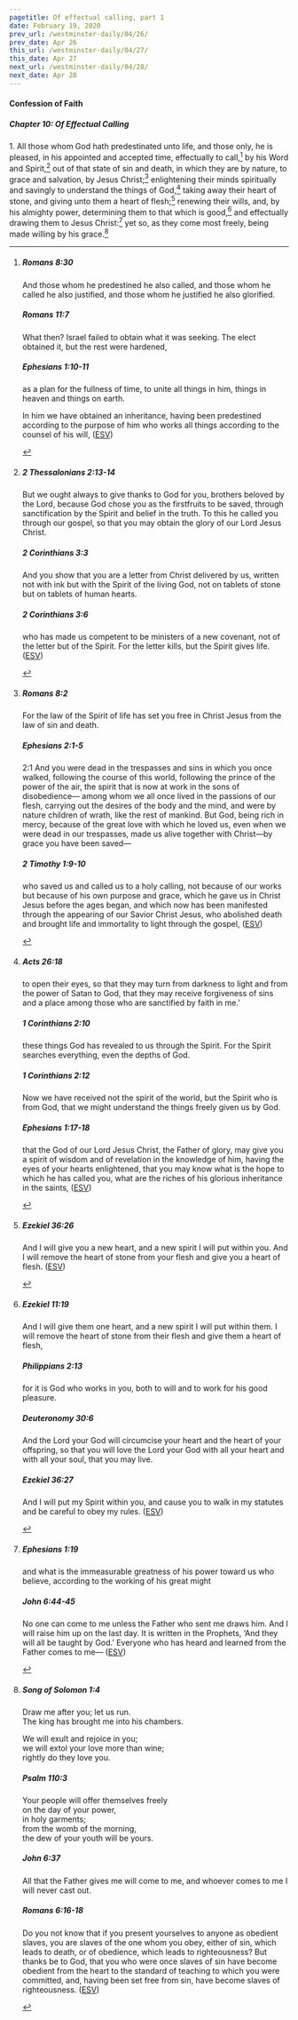 ```yaml
---
pagetitle: Of effectual calling, part 1
date: February 19, 2020
prev_url: /westminster-daily/04/26/
prev_date: Apr 26
this_url: /westminster-daily/04/27/
this_date: Apr 27
next_url: /westminster-daily/04/28/
next_date: Apr 28
---
```


#### Confession of Faith

##### Chapter 10: Of Effectual Calling

1\. All those whom God hath predestinated unto life, and those only, he is pleased, in his appointed and accepted time, effectually to call,[^fnref:wcf1] by his Word and Spirit,[^fnref:wcf2] out of that state of sin and death, in which they are by nature, to grace and salvation, by Jesus Christ;[^fnref:wcf3] enlightening their minds spiritually and savingly to understand the things of God,[^fnref:wcf4] taking away their heart of stone, and giving unto them a heart of flesh;[^fnref:wcf5] renewing their wills, and, by his almighty power, determining them to that which is good,[^fnref:wcf6] and effectually drawing them to Jesus Christ:[^fnref:wcf7] yet so, as they come most freely, being made willing by his grace.[^fnref:wcf8]

[^fnref:wcf1]: <div class="esv"><h5>Romans 8:30</h5> <div class="esv-text"><p id="p45008030.01-1">And those whom he predestined he also called, and those whom he called he also justified, and those whom he justified he also glorified.</p> </div><h5>Romans 11:7</h5> <div class="esv-text"><p id="p45011007.01-2">What then? Israel failed to obtain what it was seeking. The elect obtained it, but the rest were hardened,</p> </div><h5>Ephesians 1:10-11</h5> <div class="esv-text"><p id="p49001010.01-3">as a plan for the fullness of time, to unite all things in him, things in heaven and things on earth.</p>  <p id="p49001011.01-3">In him we have obtained an inheritance, having been predestined according to the purpose of him who works all things according to the counsel of his will,  (<a href="http://www.esv.org" class="copyright">ESV</a>)</p> </div> </div>

[^fnref:wcf2]: <div class="esv"><h5>2 Thessalonians 2:13-14</h5> <div class="esv-text"> <p id="p53002013.03-1">But we ought always to give thanks to God for you, brothers beloved by the Lord, because God chose you as the firstfruits to be saved, through sanctification by the Spirit and belief in the truth. To this he called you through our gospel, so that you may obtain the glory of our Lord Jesus Christ.</p> </div><h5>2 Corinthians 3:3</h5> <div class="esv-text"><p id="p47003003.01-2">And you show that you are a letter from Christ delivered by us, written not with ink but with the Spirit of the living God, not on tablets of stone but on tablets of human hearts.</p> </div><h5>2 Corinthians 3:6</h5> <div class="esv-text"><p id="p47003006.01-3">who has made us competent to be ministers of a new covenant, not of the letter but of the Spirit. For the letter kills, but the Spirit gives life.  (<a href="http://www.esv.org" class="copyright">ESV</a>)</p> </div> </div>

[^fnref:wcf3]: <div class="esv"><h5>Romans 8:2</h5> <div class="esv-text"><p id="p45008002.01-1">For the law of the Spirit of life has set you free in Christ Jesus from the law of sin and death.</p> </div><h5>Ephesians 2:1-5</h5> <div class="esv-text"> <p id="p49002001.05-2"><span class="chapter-num" id="v49002001-2">2:1&nbsp;</span>And you were dead in the trespasses and sins in which you once walked, following the course of this world, following the prince of the power of the air, the spirit that is now at work in the sons of disobedience&#8212; among whom we all once lived in the passions of our flesh, carrying out the desires of the body and the mind, and were by nature children of wrath, like the rest of mankind. But God, being rich in mercy, because of the great love with which he loved us, even when we were dead in our trespasses, made us alive together with Christ&#8212;by grace you have been saved&#8212;</p> </div><h5>2 Timothy 1:9-10</h5> <div class="esv-text"><p id="p55001009.01-3">who saved us and called us to a holy calling, not because of our works but because of his own purpose and grace, which he gave us in Christ Jesus before the ages began, and which now has been manifested through the appearing of our Savior Christ Jesus, who abolished death and brought life and immortality to light through the gospel,  (<a href="http://www.esv.org" class="copyright">ESV</a>)</p> </div> </div>

[^fnref:wcf4]: <div class="esv"><h5>Acts 26:18</h5> <div class="esv-text"><p id="p44026018.01-1"><span class="woc">to open their eyes, so that they may turn from darkness to light and from the power of Satan to God, that they may receive forgiveness of sins and a place among those who are sanctified by faith in me.&#8217;</span></p> </div><h5>1 Corinthians 2:10</h5> <div class="esv-text"><p class="same-paragraph" id="p46002010.01-2">these things God has revealed to us through the Spirit. For the Spirit searches everything, even the depths of God.</p> </div><h5>1 Corinthians 2:12</h5> <div class="esv-text"><p id="p46002012.01-3">Now we have received not the spirit of the world, but the Spirit who is from God, that we might understand the things freely given us by God.</p> </div><h5>Ephesians 1:17-18</h5> <div class="esv-text"><p id="p49001017.01-4">that the God of our Lord Jesus Christ, the Father of glory, may give you a spirit of wisdom and of revelation in the knowledge of him, having the eyes of your hearts enlightened, that you may know what is the hope to which he has called you, what are the riches of his glorious inheritance in the saints,  (<a href="http://www.esv.org" class="copyright">ESV</a>)</p> </div> </div>

[^fnref:wcf5]: <div class="esv"><h5>Ezekiel 36:26</h5> <div class="esv-text"><p id="p26036026.01-1">And I will give you a new heart, and a new spirit I will put within you. And I will remove the heart of stone from your flesh and give you a heart of flesh.  (<a href="http://www.esv.org" class="copyright">ESV</a>)</p> </div> </div>

[^fnref:wcf6]: <div class="esv"><h5>Ezekiel 11:19</h5> <div class="esv-text"><p id="p26011019.01-1">And I will give them one heart, and a new spirit I will put within them. I will remove the heart of stone from their flesh and give them a heart of flesh,</p> </div><h5>Philippians 2:13</h5> <div class="esv-text"><p id="p50002013.01-2">for it is God who works in you, both to will and to work for his good pleasure.</p> </div><h5>Deuteronomy 30:6</h5> <div class="esv-text"><p id="p05030006.01-3">And the <span class="small-caps">Lord</span> your God will circumcise your heart and the heart of your offspring, so that you will love the <span class="small-caps">Lord</span> your God with all your heart and with all your soul, that you may live.</p> </div><h5>Ezekiel 36:27</h5> <div class="esv-text"><p id="p26036027.01-4">And I will put my Spirit within you, and cause you to walk in my statutes and be careful to obey my rules.  (<a href="http://www.esv.org" class="copyright">ESV</a>)</p> </div> </div>

[^fnref:wcf7]: <div class="esv"><h5>Ephesians 1:19</h5> <div class="esv-text"><p id="p49001019.01-1">and what is the immeasurable greatness of his power toward us who believe, according to the working of his great might</p> </div><h5>John 6:44-45</h5> <div class="esv-text"><p id="p43006044.01-2"><span class="woc">No one can come to me unless the Father who sent me draws him. And I will raise him up on the last day.</span> <span class="woc">It is written in the Prophets, &#8216;And they will all be taught by God.&#8217; Everyone who has heard and learned from the Father comes to me&#8212;</span>  (<a href="http://www.esv.org" class="copyright">ESV</a>)</p> </div> </div>

[^fnref:wcf8]: <div class="esv"><h5>Song of Solomon 1:4</h5> <div class="esv-text"><div class="block-indent"> <p class="line-group" id="p22001004.01-1">Draw me after you; let us run.<br /> <span class="indent"></span>The king has brought me into his chambers.</p>  <p class="line-group" id="p22001004.17-1">We will exult and rejoice in you;<br /> <span class="indent"></span>we will extol your love more than wine;<br /> <span class="indent"></span>rightly do they love you.</p> </div> </div><h5>Psalm 110:3</h5> <div class="esv-text"><div class="block-indent"> <p class="line-group" id="p19110003.01-2">Your people will offer themselves freely<br /> <span class="indent"></span>on the day of your power,<br /> <span class="indent"></span>in holy garments;<br /> from the womb of the morning,<br /> <span class="indent"></span>the dew of your youth will be yours.</p> </div> </div><h5>John 6:37</h5> <div class="esv-text"><p id="p43006037.01-3"><span class="woc">All that the Father gives me will come to me, and whoever comes to me I will never cast out.</span></p> </div><h5>Romans 6:16-18</h5> <div class="esv-text"><p id="p45006016.01-4">Do you not know that if you present yourselves to anyone as obedient slaves, you are slaves of the one whom you obey, either of sin, which leads to death, or of obedience, which leads to righteousness? But thanks be to God, that you who were once slaves of sin have become obedient from the heart to the standard of teaching to which you were committed, and, having been set free from sin, have become slaves of righteousness.  (<a href="http://www.esv.org" class="copyright">ESV</a>)</p> </div> </div>

